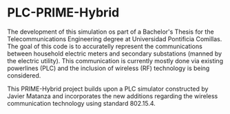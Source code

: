 # PLC-PRIME-Hybrid

The development of this simulation os part of a Bachelor's Thesis for the Telecommunications Engineering degree at Universidad Pontificia Comillas. 
The goal of this code is to accuratelly represent the communications between household electric meters and secondary substations (manned by the electric utility). 
This communication is currently mostly done via existing powerlines (PLC) and the inclusion of wireless (RF) technology is being considered. 


This PRIME-Hybrid project builds upon a PLC simulator constructed by Javier Matanza and incorporates the new additions regarding the wireless communication technology using standard 802.15.4.



